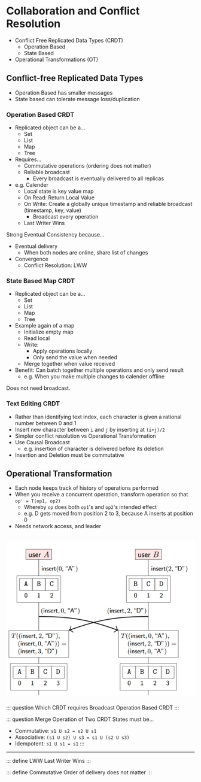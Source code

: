 # Collaboration and Conflict Resolution 

- Conflict Free Replicated Data Types (CRDT)
  - Operation Based
  - State Based
- Operational Transformations (OT)

## Conflict-free Replicated Data Types
- Operation Based has smaller messages
- State based can tolerate message loss/duplication
### Operation Based CRDT
- Replicated object can be a...
  - Set
  - List
  - Map
  - Tree
- Requires...
  - Commutative operations (ordering does not matter)
  - Reliable broadcast
    - Every broadcast is eventually delivered to all replicas 
- e.g. Calender
  - Local state is key value map
  - On Read: Return Local Value
  - On Write: Create a globally unique timestamp and reliable broadcast (timestamp, key, value)
    - Broadcast every operation
  - Last Writer Wins

Strong Eventual Consistency because...
- Eventual delivery
  - When both nodes are online, share list of changes
- Convergence
  - Conflict Resolution: LWW

### State Based Map CRDT
- Replicated object can be a...
  - Set
  - List
  - Map
  - Tree
- Example again of a map
  - Initialize empty map
  - Read local
  - Write: 
    - Apply operations locally
    - Only send the value when needed
  - Merge together when value received
- Benefit: Can batch together multiple operations and only send result
  - e.g. When you make multiple changes to calender offline

Does not need broadcast.


### Text Editing CRDT

- Rather than identifying text index, each character is given a rational number between 0 and 1
- Insert new character between `i` and `j` by inserting at `(i+j)/2`
- Simpler conflict resolution vs Operational Transformation
- Use Causal Broadcast
  - e.g. insertion of character is delivered before its deletion
- Insertion and Deletion must be commutative

## Operational Transformation

- Each node keeps track of history of operations performed
- When you receive a concurrent operation, transform operation so that `op' = T(op1, op2)`
  - Whereby `op` does both `op1`'s and `op2`'s intended effect 
  - e.g. D gets moved from position 2 to 3, because A inserts at position 0
- Needs network access, and leader


![](res/6/opt.PNG)
---

::: question Which CRDT requires Broadcast
Operation Based CRDT
:::

::: question Merge Operation of Two CRDT States must be...
- Commutative: `s1 U s2 = s2 U s1`
- Associative: `(s1 U s2) U s3 = s1 U (s2 U s3)` 
- Idempotent: `s1 U s1 = s1`
:::
---

::: define LWW
Last Writer Wins
:::

::: define Commutative
Order of delivery does not matter
:::
